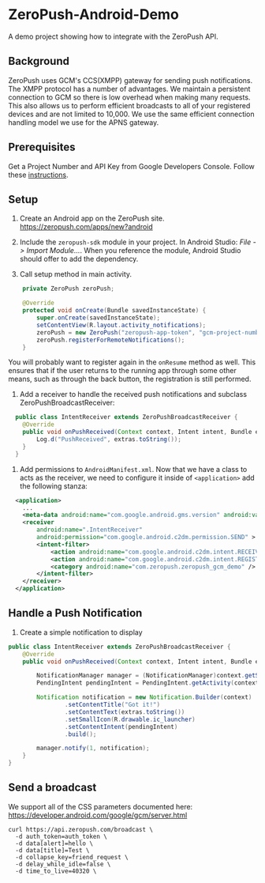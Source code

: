 ZeroPush-Android-Demo
=====================

A demo project showing how to integrate with the ZeroPush API.

Background
---

ZeroPush uses GCM's CCS(XMPP) gateway for sending push notifications. The XMPP
protocol has a number of advantages. We maintain a persistent connection to GCM
so there is low overhead when making many requests.  This also allows us to
perform efficient broadcasts to all of your registered devices and are not
limited to 10,000.
We use the same efficient connection handling model we use for the APNS gateway.

Prerequisites
---

Get a Project Number and API Key from Google Developers Console. Follow these
[instructions](http://developer.android.com/google/gcm/gs.html).

Setup
---

1. Create an Android app on the ZeroPush site. https://zeropush.com/apps/new?android

1. Include the `zeropush-sdk` module in your project. In Android Studio:
  *File -> Import Module...*. When you reference the module, Android Studio should
  offer to add the dependency.

1. Call setup method in main activity.
  ```java
      private ZeroPush zeroPush;

      @Override
      protected void onCreate(Bundle savedInstanceState) {
          super.onCreate(savedInstanceState);
          setContentView(R.layout.activity_notifications);
          zeroPush = new ZeroPush("zeropush-app-token", "gcm-project-number", this);
          zeroPush.registerForRemoteNotifications();
      }
  ```

  You will probably want to register again in the `onResume` method as
  well. This ensures that if the user returns to the running app through some other
  means, such as through the back button, the registration is still performed.

1. Add a receiver to handle the received push notifications and subclass ZeroPushBroadcastReceiver:
  ```java
    public class IntentReceiver extends ZeroPushBroadcastReceiver {
      @Override
      public void onPushReceived(Context context, Intent intent, Bundle extras) {
          Log.d("PushReceived", extras.toString());
      }
    }
  ```


1. Add permissions to `AndroidManifest.xml`. Now that we have a class to acts
   as the receiver, we need to configure it inside of `<application>` add the following stanza:
  ```xml
    <application>
      ...
      <meta-data android:name="com.google.android.gms.version" android:value="@integer/google_play_services_version" />
      <receiver
          android:name=".IntentReceiver"
          android:permission="com.google.android.c2dm.permission.SEND" >
          <intent-filter>
              <action android:name="com.google.android.c2dm.intent.RECEIVE" />
              <action android:name="com.google.android.c2dm.intent.REGISTRATION" />
              <category android:name="com.zeropush.zeropush_gcm_demo" />
          </intent-filter>
      </receiver>
    </application>
  ```

Handle a Push Notification
---

1. Create a simple notification to display
```java
public class IntentReceiver extends ZeroPushBroadcastReceiver {
    @Override
    public void onPushReceived(Context context, Intent intent, Bundle extras) {

        NotificationManager manager = (NotificationManager)context.getSystemService(Context.NOTIFICATION_SERVICE);
        PendingIntent pendingIntent = PendingIntent.getActivity(context, 0, new Intent(context, Notifications.class), 0);

        Notification notification = new Notification.Builder(context)
                .setContentTitle("Got it!")
                .setContentText(extras.toString())
                .setSmallIcon(R.drawable.ic_launcher)
                .setContentIntent(pendingIntent)
                .build();

        manager.notify(1, notification);
    }
}

```


Send a broadcast
---

We support all of the CSS parameters documented here: https://developer.android.com/google/gcm/server.html

```shell
curl https://api.zeropush.com/broadcast \
  -d auth_token=auth_token \
  -d data[alert]=hello \
  -d data[title]=Test \
  -d collapse_key=friend_request \
  -d delay_while_idle=false \
  -d time_to_live=40320 \
```

